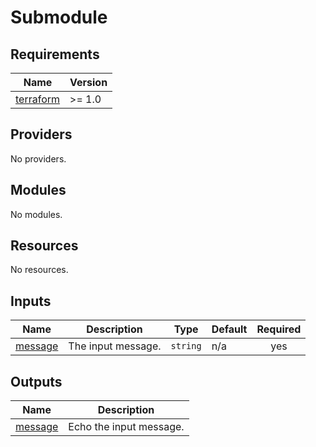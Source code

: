 # Submodule

<!-- BEGIN_TF_DOCS -->
## Requirements

| Name | Version |
|------|---------|
| <a name="requirement_terraform"></a> [terraform](#requirement\_terraform) | >= 1.0 |

## Providers

No providers.

## Modules

No modules.

## Resources

No resources.

## Inputs

| Name | Description | Type | Default | Required |
|------|-------------|------|---------|:--------:|
| <a name="input_message"></a> [message](#input\_message) | The input message. | `string` | n/a | yes |

## Outputs

| Name | Description |
|------|-------------|
| <a name="output_message"></a> [message](#output\_message) | Echo the input message. |
<!-- END_TF_DOCS -->
